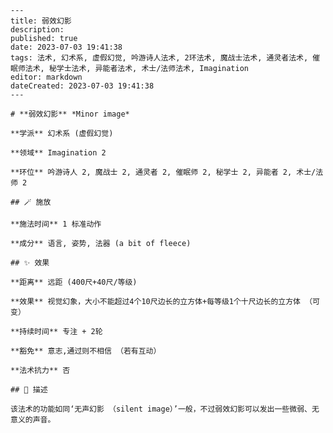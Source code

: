 
    ---
    title: 弱效幻影
    description: 
    published: true
    date: 2023-07-03 19:41:38
    tags: 法术, 幻术系, 虚假幻觉, 吟游诗人法术, 2环法术, 魔战士法术, 通灵者法术, 催眠师法术, 秘学士法术, 异能者法术, 术士/法师法术, Imagination
    editor: markdown
    dateCreated: 2023-07-03 19:41:38
    ---

    # **弱效幻影** *Minor image*

    **学派** 幻术系 (虚假幻觉) 

    **领域** Imagination 2

    **环位** 吟游诗人 2, 魔战士 2, 通灵者 2, 催眠师 2, 秘学士 2, 异能者 2, 术士/法师 2

    ## 🪄 施放

    **施法时间** 1 标准动作

    **成分** 语言, 姿势, 法器 (a bit of fleece)

    ## ✨ 效果  

    **距离** 远距 (400尺+40尺/等级) 

    **效果** 视觉幻象，大小不能超过4个10尺边长的立方体+每等级1个十尺边长的立方体 （可变） 

    **持续时间** 专注 + 2轮 

    **豁免** 意志,通过则不相信 （若有互动）

    **法术抗力** 否

    ## 📖 描述

    该法术的功能如同‘无声幻影 （silent image）’一般，不过弱效幻影可以发出一些微弱、无意义的声音。
    